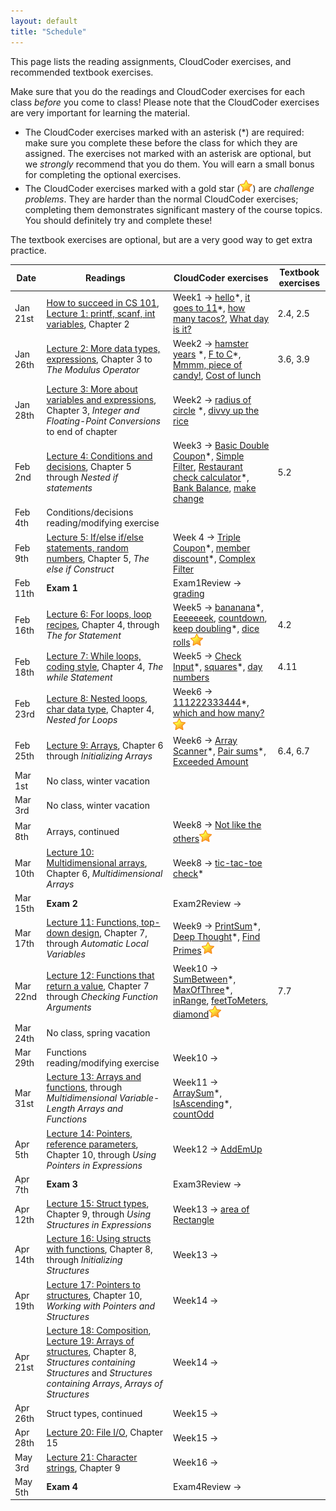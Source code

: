 ```yaml
---
layout: default
title: "Schedule"
---
```


This page lists the reading assignments, CloudCoder exercises, and recommended textbook exercises.

Make sure that you do the readings and CloudCoder exercises for each class *before* you come to class!  Please note that the CloudCoder exercises are very important for learning the material.

* The CloudCoder exercises marked with an asterisk (\*) are required: make sure you complete these before the class for which they are assigned.  The exercises not marked with an asterisk are optional, but we *strongly* recommend that you do them.  You will earn a small bonus for completing the optional exercises.
* The CloudCoder exercises marked with a gold star (![gold star](img/goldstar-tiny.png)) are *challenge problems*.  They are harder than the normal CloudCoder exercises; completing them demonstrates significant mastery of the course topics.  You should definitely try and complete these!

The textbook exercises are optional, but are a very good way to get extra practice.

Date | Readings | CloudCoder exercises | Textbook exercises
---- | -------- | -------------------- | ------------------
Jan 21st | [How to succeed in CS 101](success.html), [Lecture 1: printf, scanf, int variables](lectures/lecture01.html), Chapter 2 | Week1 &rarr; [hello](https://cs.ycp.edu/cloudcoder/#exercise?c=12,p=335)\*, [it goes to 11](https://cs.ycp.edu/cloudcoder/#exercise?c=12,p=336)\*, [how many tacos?](https://cs.ycp.edu/cloudcoder/#exercise?c=12,p=337), [What day is it?](https://cs.ycp.edu/cloudcoder/#exercise?c=12,p=338) | 2.4, 2.5
Jan 26th | [Lecture 2: More data types, expressions](lectures/lecture02.html), Chapter 3 to *The Modulus Operator* | Week2 &rarr; [hamster years](https://cs.ycp.edu/cloudcoder/#exercise?c=12,p=339) \*, [F to C](https://cs.ycp.edu/cloudcoder/#exercise?c=12,p=340)\*, [Mmmm, piece of candy!](https://cs.ycp.edu/cloudcoder/#exercise?c=12,p=341), [Cost of lunch](https://cs.ycp.edu/cloudcoder/#exercise?c=12,p=342) | 3.6, 3.9
Jan 28th | [Lecture 3: More about variables and expressions](lectures/lecture03.html), Chapter 3, *Integer and Floating-Point Conversions* to end of chapter | Week2 &rarr; [radius of circle](https://cs.ycp.edu/cloudcoder/#exercise?c=12,p=343) \*, [divvy up the rice](https://cs.ycp.edu/cloudcoder/#exercise?c=12,p=344) | 
Feb 2nd | [Lecture 4: Conditions and decisions](lectures/lecture04.html), Chapter 5 through *Nested if statements* | Week3 &rarr; [Basic Double Coupon](https://cs.ycp.edu/cloudcoder/#exercise?c=12,p=345)\*, [Simple Filter](https://cs.ycp.edu/cloudcoder/#exercise?c=12,p=346), [Restaurant check calculator](https://cs.ycp.edu/cloudcoder/#exercise?c=12,p=348)\*, [Bank Balance](https://cs.ycp.edu/cloudcoder/#exercise?c=12,p=347), [make change](https://cs.ycp.edu/cloudcoder/#exercise?c=12,p=382) | 5.2
Feb 4th | Conditions/decisions reading/modifying exercise | &nbsp; | 
Feb 9th | [Lecture 5: If/else if/else statements, random numbers](lectures/lecture05.html), Chapter 5, *The else if Construct* | Week 4 &rarr; [Triple Coupon](https://cs.ycp.edu/cloudcoder/#exercise?c=12,p=349)\*, [member discount](https://cs.ycp.edu/cloudcoder/#exercise?c=12,p=350)\*, [Complex Filter](https://cs.ycp.edu/cloudcoder/#exercise?c=12,p=351) | 
Feb 11th | **Exam 1** | Exam1Review &rarr; [grading](https://cs.ycp.edu/cloudcoder/#exercise?c=12,p=392)
Feb 16th | [Lecture 6: For loops, loop recipes](lectures/lecture06.html), Chapter 4, through *The for Statement* | Week5 &rarr; [bananana](https://cs.ycp.edu/cloudcoder/#exercise?c=12,p=352)\*, [Eeeeeeek](https://cs.ycp.edu/cloudcoder/#exercise?c=12,p=381), [countdown](https://cs.ycp.edu/cloudcoder/#exercise?c=12,p=353), [keep doubling](https://cs.ycp.edu/cloudcoder/#exercise?c=12,p=354)\*, [dice rolls](https://cs.ycp.edu/cloudcoder/#exercise?c=12,p=383)![gold star](img/goldstar-tiny.png) | 4.2
Feb 18th | [Lecture 7: While loops, coding style](lectures/lecture07.html), Chapter 4, *The while Statement* | Week5 &rarr; [Check Input](https://cs.ycp.edu/cloudcoder/#exercise?c=12,p=355)\*, [squares](https://cs.ycp.edu/cloudcoder/#exercise?c=12,p=356)\*, [day numbers](https://cs.ycp.edu/cloudcoder/#exercise?c=12,p=357) | 4.11
Feb 23rd | [Lecture 8: Nested loops, char data type](lectures/lecture08.html), Chapter 4, *Nested for Loops* | Week6 &rarr; [111222333444](https://cs.ycp.edu/cloudcoder/#exercise?c=12,p=358)\*, [which and how many?](https://cs.ycp.edu/cloudcoder/#exercise?c=12,p=359)![gold star](img/goldstar-tiny.png) | 
Feb 25th | [Lecture 9: Arrays](lectures/lecture09.html), Chapter 6 through *Initializing Arrays* | Week6 &rarr; [Array Scanner](https://cs.ycp.edu/cloudcoder/#exercise?c=12,p=360)\*, [Pair sums](https://cs.ycp.edu/cloudcoder/#exercise?c=12,p=361)\*, [Exceeded Amount](https://cs.ycp.edu/cloudcoder/#exercise?c=12,p=362) | 6.4, 6.7
Mar 1st | No class, winter vacation | &nbsp; | &nbsp;
Mar 3rd | No class, winter vacation | &nbsp; | &nbsp;
Mar 8th | Arrays, continued | Week8 &rarr; [Not like the others](https://cs.ycp.edu/cloudcoder/#exercise?c=12,p=363)![gold star](img/goldstar-tiny.png) | 
Mar 10th | [Lecture 10: Multidimensional arrays](lectures/lecture10.html), Chapter 6, *Multidimensional Arrays* | Week8 &rarr; [tic-tac-toe check](https://cs.ycp.edu/cloudcoder/#exercise?c=12,p=391)\* | 
Mar 15th | **Exam 2** | Exam2Review &rarr;
Mar 17th | [Lecture 11: Functions, top-down design](lectures/lecture11.html), Chapter 7, through *Automatic Local Variables* | Week9 &rarr;  [PrintSum](https://cs.ycp.edu/cloudcoder/#exercise?c=12,p=364)\*, [Deep Thought](https://cs.ycp.edu/cloudcoder/#exercise?c=12,p=365)\*, [Find Primes](https://cs.ycp.edu/cloudcoder/#exercise?c=12,p=366)![gold star](img/goldstar-tiny.png) | 
Mar 22nd | [Lecture 12: Functions that return a value](lectures/lecture12.html), Chapter 7 through *Checking Function Arguments* | Week10 &rarr; [SumBetween](https://cs.ycp.edu/cloudcoder/#exercise?c=12,p=370)\*, [MaxOfThree](https://cs.ycp.edu/cloudcoder/#exercise?c=12,p=371)\*, [inRange](https://cs.ycp.edu/cloudcoder/#exercise?c=12,p=389), [feetToMeters](https://cs.ycp.edu/cloudcoder/#exercise?c=12,p=388), [diamond](https://cs.ycp.edu/cloudcoder/#exercise?c=12,p=390)![gold star](img/goldstar-tiny.png) | 7.7
Mar 24th | No class, spring vacation | &nbsp; | &nbsp;
Mar 29th | Functions reading/modifying exercise | Week10 &rarr; | &nbsp;
Mar 31st | [Lecture 13: Arrays and functions](lectures/lecture13.html), through *Multidimensional Variable-Length Arrays and Functions* | Week11 &rarr; [ArraySum](https://cs.ycp.edu/cloudcoder/#exercise?c=12,p=367)\*, [IsAscending](https://cs.ycp.edu/cloudcoder/#exercise?c=12,p=369)\*, [countOdd](https://cs.ycp.edu/cloudcoder/#exercise?c=12,p=368) | 
Apr 5th | [Lecture 14: Pointers, reference parameters](lectures/lecture14.html), Chapter 10, through *Using Pointers in Expressions* | Week12 &rarr; [AddEmUp](https://cs.ycp.edu/cloudcoder/#exercise?c=12,p=372) | 
Apr 7th | **Exam 3** | Exam3Review &rarr; | &nbsp;
Apr 12th | [Lecture 15: Struct types](lectures/lecture15.html), Chapter 9, through *Using Structures in Expressions* | Week13 &rarr; [area of Rectangle](https://cs.ycp.edu/cloudcoder/#exercise?c=12,p=373) | 
Apr 14th | [Lecture 16: Using structs with functions](lectures/lecture16.html), Chapter 8, through *Initializing Structures* | Week13 &rarr; | 
Apr 19th | [Lecture 17: Pointers to structures](lectures/lecture17.html), Chapter 10, *Working with Pointers and Structures* | Week14 &rarr; | 
Apr 21st | [Lecture 18: Composition](lectures/lecture18.html), [Lecture 19: Arrays of structures](lectures/lecture19.html), Chapter 8, *Structures containing Structures* and *Structures containing Arrays*, *Arrays of Structures* | Week14 &rarr; | 
Apr 26th |  Struct types, continued | Week15 &rarr; | 
Apr 28th | [Lecture 20: File I/O](lectures/lecture20.html), Chapter 15 | Week15 &rarr; | &nbsp;
May 3rd | [Lecture 21: Character strings](lectures/lecture21.html), Chapter 9 | Week16 &rarr; | &nbsp;
May 5th | **Exam 4** | Exam4Review &rarr; | &nbsp;
